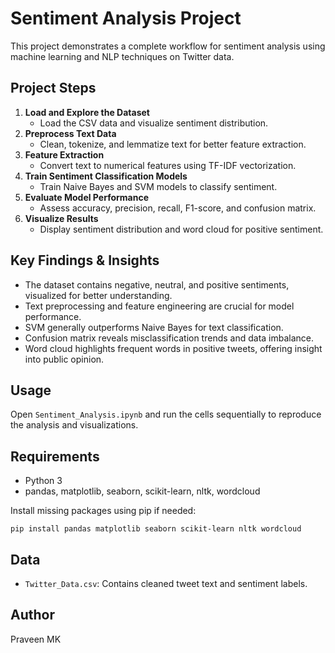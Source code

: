# Sentiment Analysis Project

This project demonstrates a complete workflow for sentiment analysis using machine learning and NLP techniques on Twitter data.

## Project Steps
1. **Load and Explore the Dataset**
   - Load the CSV data and visualize sentiment distribution.
2. **Preprocess Text Data**
   - Clean, tokenize, and lemmatize text for better feature extraction.
3. **Feature Extraction**
   - Convert text to numerical features using TF-IDF vectorization.
4. **Train Sentiment Classification Models**
   - Train Naive Bayes and SVM models to classify sentiment.
5. **Evaluate Model Performance**
   - Assess accuracy, precision, recall, F1-score, and confusion matrix.
6. **Visualize Results**
   - Display sentiment distribution and word cloud for positive sentiment.

## Key Findings & Insights
- The dataset contains negative, neutral, and positive sentiments, visualized for better understanding.
- Text preprocessing and feature engineering are crucial for model performance.
- SVM generally outperforms Naive Bayes for text classification.
- Confusion matrix reveals misclassification trends and data imbalance.
- Word cloud highlights frequent words in positive tweets, offering insight into public opinion.

## Usage
Open `Sentiment_Analysis.ipynb` and run the cells sequentially to reproduce the analysis and visualizations.

## Requirements
- Python 3
- pandas, matplotlib, seaborn, scikit-learn, nltk, wordcloud

Install missing packages using pip if needed:
```
pip install pandas matplotlib seaborn scikit-learn nltk wordcloud
```

## Data
- `Twitter_Data.csv`: Contains cleaned tweet text and sentiment labels.

## Author
Praveen MK

